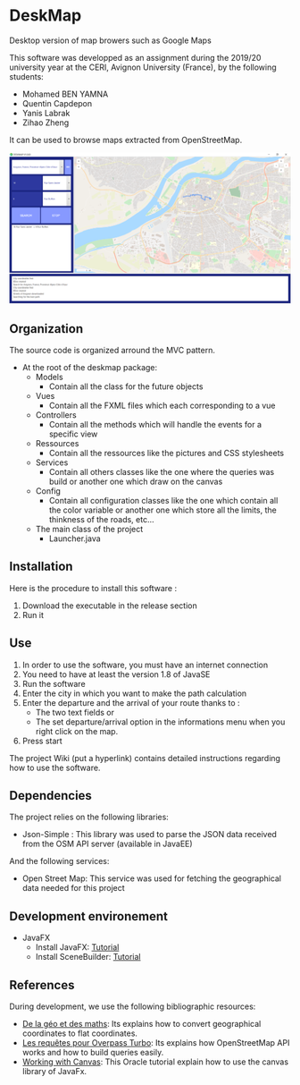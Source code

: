 # DeskMap

Desktop version of map browers such as Google Maps

This software was developped as an assignment during the 2019/20 university year at the CERI, Avignon University (France), by the following students:
* Mohamed BEN YAMNA
* Quentin Capdepon
* Yanis Labrak
* Zihao Zheng

It can be used to browse maps extracted from OpenStreetMap.

![Preview](assets/preview.PNG)

## Organization
The source code is organized arround the MVC pattern.

* At the root of the deskmap package:
     * Models
        * Contain all the class for the future objects
     * Vues
        * Contain all the FXML files which each corresponding to a vue	
     * Controllers
        * Contain all the methods which will handle the events for a specific view
     * Ressources
        * Contain all the ressources like the pictures and CSS stylesheets
     * Services
        * Contain all others classes like the one where the queries was build or another one which draw on the canvas
     * Config
        * Contain all configuration classes like the one which contain all the color variable or another one which store all the limits, the thinkness of the roads, etc...
     * The main class of the project
        * Launcher.java

## Installation
Here is the procedure to install this software :
1. Download the executable in the release section
2. Run it

## Use
1. In order to use the software, you must have an internet connection
2. You need to have at least the version 1.8 of JavaSE
3. Run the software
4. Enter the city in which you want to make the path calculation
5. Enter the departure and the arrival of your route thanks to :
   * The two text fields or
   * The set departure/arrival option in the informations menu when you right click on the map.
6. Press start

The project Wiki (put a hyperlink) contains detailed instructions regarding how to use the software.


## Dependencies

The project relies on the following libraries:
* Json-Simple : This library was used to parse the JSON data received from the OSM API server (available in JavaEE)

And the following services:
* Open Street Map: This service was used for fetching the geographical data needed for this project

## Development environement
* JavaFX
    * Install JavaFX: [Tutorial](https://o7planning.org/fr/10619/installation-de-e-fx-clipse-sur-eclipse)
    * Install SceneBuilder: [Tutorial](https://o7planning.org/fr/10621/installez-javafx-scene-builder-dans-eclipse)

## References
During development, we use the following bibliographic resources:
* [De  la  géo  et  des  maths](https://blogs.msdn.microsoft.com/ogdifrance/2011/07/13/de-la-go-et-des-maths/?fbclid=IwAR3efsf9pp87SdKcxNy71T79GPfu7wcxwE-2JhpUWKYOhxW91f38fa_CynY): Its explains how to convert geographical coordinates to flat coordinates.
* [Les requêtes pour Overpass Turbo](http://www.crige-paca.org/index.php?eID=tx_crigedocuments&hash=a4103035&fid=3031): Its explains how OpenStreetMap API works and how to build queries easily.
* [Working  with  Canvas](https://docs.oracle.com/javafx/2/canvas/jfxpub-canvas.htm): This Oracle tutorial explain how to use the canvas library of JavaFx.
